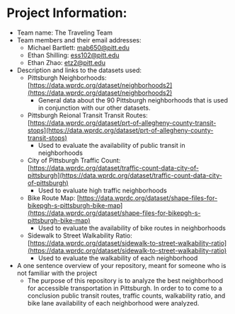 # Project Information:
- Team name: The Traveling Team
- Team members and their email addresses:
  - Michael Bartlett: [mab650@pitt.edu](mailto:mab650@pitt.edu)
  - Ethan Shilling: [ess102@pitt.edu](mailto:ess102@pitt.edu)
  - Ethan Zhao: [etz2@pitt.edu](mailto:etz2@pitt.edu)
- Description and links to the datasets used:
  - Pittsburgh Neighborhoods: [https://data.wprdc.org/dataset/neighborhoods2](https://data.wprdc.org/dataset/neighborhoods2)
    - General data about the 90 Pittsburgh neighborhoods that is used in conjunction with our other datasets.
  - Pittsburgh Reional Transit Transit Routes: [https://data.wprdc.org/dataset/prt-of-allegheny-county-transit-stops](https://data.wprdc.org/dataset/prt-of-allegheny-county-transit-stops)
    - Used to evaluate the availability of public transit in neighborhoods
  - City of Pittsburgh Traffic Count: [https://data.wprdc.org/dataset/traffic-count-data-city-of-pittsburgh](https://data.wprdc.org/dataset/traffic-count-data-city-of-pittsburgh)
    - Used to evaluate high traffic neighborhoods
  - Bike Route Map: [https://data.wprdc.org/dataset/shape-files-for-bikepgh-s-pittsburgh-bike-map](https://data.wprdc.org/dataset/shape-files-for-bikepgh-s-pittsburgh-bike-map)
    - Used to evaluate the availability of bike routes in neighborhoods
  - Sidewalk to Street Walkability Ratio: [https://data.wprdc.org/dataset/sidewalk-to-street-walkability-ratio](https://data.wprdc.org/dataset/sidewalk-to-street-walkability-ratio)
    - Used to evaluate the walkability of each neighborhood
- A one sentence overview of your repository, meant for someone who is not familiar with the project
  - The purpose of this repository is to analyze the best neighborhood for accessible transportation in Pittsburgh. In order to to come to a conclusion public transit routes, traffic counts, walkability ratio, and bike lane availability of each neighborhood were analyzed. 
